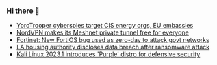 ### Hi there 👋

<!--START_SECTION:feed-->
* [YoroTrooper cyberspies target CIS energy orgs, EU embassies](https://www.bleepingcomputer.com/news/security/yorotrooper-cyberspies-target-cis-energy-orgs-eu-embassies/)
* [NordVPN makes its Meshnet private tunnel free for everyone](https://www.bleepingcomputer.com/news/security/nordvpn-makes-its-meshnet-private-tunnel-free-for-everyone/)
* [Fortinet: New FortiOS bug used as zero-day to attack govt networks](https://www.bleepingcomputer.com/news/security/fortinet-new-fortios-bug-used-as-zero-day-to-attack-govt-networks/)
* [LA housing authority discloses data breach after ransomware attack](https://www.bleepingcomputer.com/news/security/la-housing-authority-discloses-data-breach-after-ransomware-attack/)
* [Kali Linux 2023.1 introduces 'Purple' distro for defensive security](https://www.bleepingcomputer.com/news/security/kali-linux-20231-introduces-purple-distro-for-defensive-security/)
<!--END_SECTION:feed-->

<!--
**frankenk/frankenk** is a ✨ _special_ ✨ repository because its `README.md` (this file) appears on your GitHub profile.

Here are some ideas to get you started:

- 🔭 I’m currently working on ...
- 🌱 I’m currently learning ...
- 👯 I’m looking to collaborate on ...
- 🤔 I’m looking for help with ...
- 💬 Ask me about ...
- 📫 How to reach me: ...
- 😄 Pronouns: ...
- ⚡ Fun fact: ...
-->



